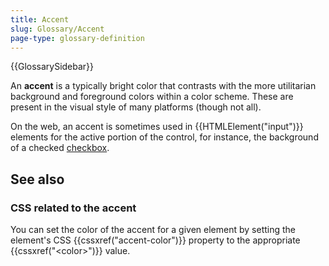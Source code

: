 ```yaml
---
title: Accent
slug: Glossary/Accent
page-type: glossary-definition
---
```


{{GlossarySidebar}}

An **accent** is a typically bright color that contrasts with the more utilitarian background and foreground colors within a color scheme. These are present in the visual style of many platforms (though not all).

On the web, an accent is sometimes used in {{HTMLElement("input")}} elements for the active portion of the control, for instance, the background of a checked [checkbox](/en-US/docs/Web/HTML/Reference/Element/input/checkbox).

## See also

### CSS related to the accent

You can set the color of the accent for a given element by setting the element's CSS {{cssxref("accent-color")}} property to the appropriate {{cssxref("&lt;color&gt;")}} value.

